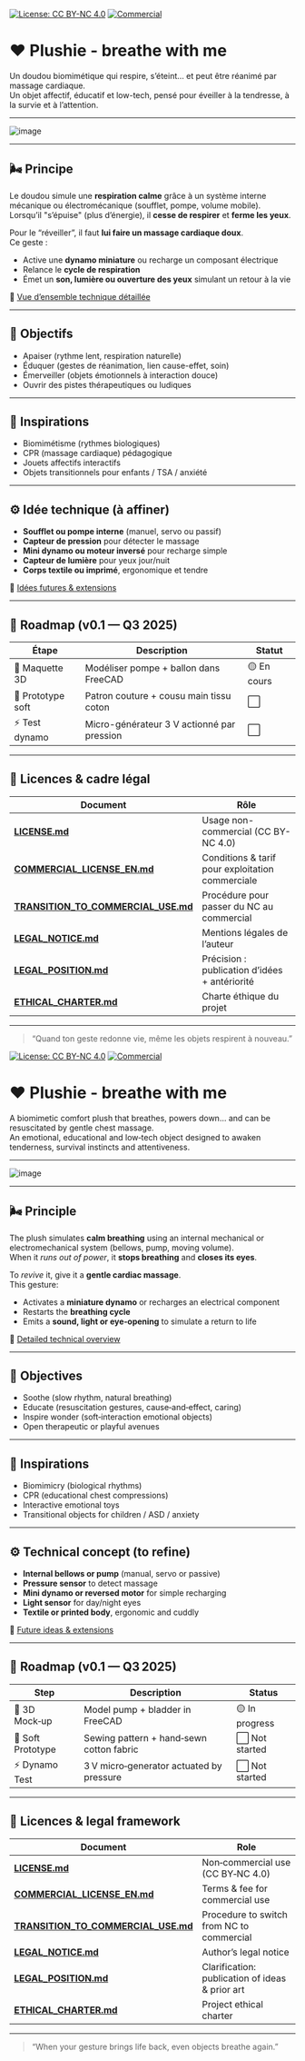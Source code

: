 [![License: CC BY-NC 4.0](https://img.shields.io/badge/License-BY--NC_4.0-lightgrey.svg)](governance/LICENSE.md)
[![Commercial](https://img.shields.io/badge/Commercial%20Use-€4000/yr-blue)](governance/COMMERCIAL_LICENSE_EN.md)

# ❤️ Plushie - breathe with me

Un doudou biomimétique qui respire, s’éteint… et peut être réanimé par massage cardiaque.  
Un objet affectif, éducatif et low-tech, pensé pour éveiller à la tendresse, à la survie et à l’attention.

---

![image](images/Plushie_save_me.png)

---

## 🌬️ Principe

Le doudou simule une **respiration calme** grâce à un système interne mécanique ou électromécanique (soufflet, pompe, volume mobile).  
Lorsqu’il "s’épuise" (plus d’énergie), il **cesse de respirer** et **ferme les yeux**.

Pour le “réveiller”, il faut **lui faire un massage cardiaque doux**.  
Ce geste :
- Active une **dynamo miniature** ou recharge un composant électrique
- Relance le **cycle de respiration**
- Émet un **son,  lumière ou ouverture des yeux** simulant un retour à la vie

🔧 [Vue d’ensemble technique détaillée](tech/DOUDOU_TECH_OVERVIEW.md)

---

## 🧸 Objectifs

- Apaiser (rythme lent, respiration naturelle)
- Éduquer (gestes de réanimation, lien cause-effet, soin)
- Émerveiller (objets émotionnels à interaction douce)
- Ouvrir des pistes thérapeutiques ou ludiques

---

## 🔬 Inspirations

- Biomimétisme (rythmes biologiques)
- CPR (massage cardiaque) pédagogique
- Jouets affectifs interactifs
- Objets transitionnels pour enfants / TSA / anxiété

---

## ⚙️ Idée technique (à affiner)

- **Soufflet ou pompe interne** (manuel, servo ou passif)
- **Capteur de pression** pour détecter le massage
- **Mini dynamo ou moteur inversé** pour recharge simple
- **Capteur de lumière** pour yeux jour/nuit
- **Corps textile ou imprimé**, ergonomique et tendre

🚀 [Idées futures & extensions](tech/Plushie_FUTURE_IDEAS.md)

---

## 🚩 Roadmap (v0.1 — Q3 2025)
| Étape | Description | Statut |
|-------|-------------|--------|
| 🔧 Maquette 3D | Modéliser pompe + ballon dans FreeCAD | 🟡 En cours |
| 🧵 Prototype soft | Patron couture + cousu main tissu coton | ⬜ |
| ⚡ Test dynamo | Micro-générateur 3 V actionné par pression | ⬜ |

---

## 📜 Licences & cadre légal  

| Document | Rôle |
|----------|------|
| **[LICENSE.md](governance/LICENSE.md)** | Usage non-commercial (CC BY-NC 4.0) |
| **[COMMERCIAL_LICENSE_EN.md](governance/COMMERCIAL_LICENSE_EN.md)** | Conditions & tarif pour exploitation commerciale |
| **[TRANSITION_TO_COMMERCIAL_USE.md](governance/TRANSITION_TO_COMMERCIAL_USE.md)** | Procédure pour passer du NC au commercial |
| **[LEGAL_NOTICE.md](governance/LEGAL_NOTICE.md)** | Mentions légales de l’auteur |
| **[LEGAL_POSITION.md](governance/LEGAL_POSITION.md)** | Précision : publication d’idées + antériorité |
| **[ETHICAL_CHARTER.md](governance/ETHICAL_CHARTER.md)** | Charte éthique du projet |

---

> “Quand ton geste redonne vie, même les objets respirent à nouveau.”

[![License: CC BY-NC 4.0](https://img.shields.io/badge/License-BY--NC_4.0-lightgrey.svg)](governance/LICENSE.md)
[![Commercial](https://img.shields.io/badge/Commercial%20Use-€4000/yr-blue)](governance/COMMERCIAL_LICENSE_EN.md)

# ❤️ Plushie - breathe with me

A biomimetic comfort plush that breathes, powers down… and can be resuscitated by gentle chest massage.  
An emotional, educational and low‑tech object designed to awaken tenderness, survival instincts and attentiveness.

---

![image](images/Plushie_save_me.png)

---

## 🌬️ Principle

The plush simulates **calm breathing** using an internal mechanical or electromechanical system (bellows, pump, moving volume).  
When it *runs out of power*, it **stops breathing** and **closes its eyes**.

To *revive* it, give it a **gentle cardiac massage**.  
This gesture:
- Activates a **miniature dynamo** or recharges an electrical component
- Restarts the **breathing cycle**
- Emits a **sound, light or eye‑opening** to simulate a return to life

🔧 [Detailed technical overview](tech/DOUDOU_TECH_OVERVIEW.md)

---

## 🧸 Objectives

- Soothe (slow rhythm, natural breathing)
- Educate (resuscitation gestures, cause‑and‑effect, caring)
- Inspire wonder (soft‑interaction emotional objects)
- Open therapeutic or playful avenues

---

## 🔬 Inspirations

- Biomimicry (biological rhythms)
- CPR (educational chest compressions)
- Interactive emotional toys
- Transitional objects for children / ASD / anxiety

---

## ⚙️ Technical concept (to refine)

- **Internal bellows or pump** (manual, servo or passive)
- **Pressure sensor** to detect massage
- **Mini dynamo or reversed motor** for simple recharging
- **Light sensor** for day/night eyes
- **Textile or printed body**, ergonomic and cuddly

🚀 [Future ideas & extensions](tech/Plushie_FUTURE_IDEAS.md)

---

## 🚩 Roadmap (v0.1 — Q3 2025)

| Step | Description | Status |
|------|-------------|--------|
| 🔧 3D Mock‑up | Model pump + bladder in FreeCAD | 🟡 In progress |
| 🧵 Soft Prototype | Sewing pattern + hand‑sewn cotton fabric | ⬜ Not started |
| ⚡ Dynamo Test | 3 V micro‑generator actuated by pressure | ⬜ Not started |

---

## 📜 Licences & legal framework

| Document | Role |
|----------|------|
| **[LICENSE.md](governance/LICENSE.md)** | Non‑commercial use (CC BY‑NC 4.0) |
| **[COMMERCIAL_LICENSE_EN.md](governance/COMMERCIAL_LICENSE_EN.md)** | Terms & fee for commercial use |
| **[TRANSITION_TO_COMMERCIAL_USE.md](governance/TRANSITION_TO_COMMERCIAL_USE.md)** | Procedure to switch from NC to commercial |
| **[LEGAL_NOTICE.md](governance/LEGAL_NOTICE.md)** | Author’s legal notice |
| **[LEGAL_POSITION.md](governance/LEGAL_POSITION.md)** | Clarification: publication of ideas & prior art |
| **[ETHICAL_CHARTER.md](governance/ETHICAL_CHARTER.md)** | Project ethical charter |

---

> “When your gesture brings life back, even objects breathe again.”
